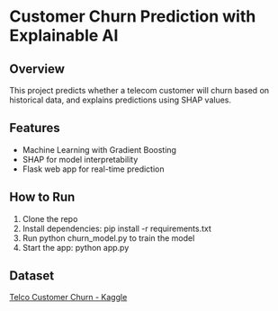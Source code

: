 # Customer Churn Prediction with Explainable AI

## Overview
This project predicts whether a telecom customer will churn based on historical data, and explains predictions using SHAP values.

## Features
- Machine Learning with Gradient Boosting
- SHAP for model interpretability
- Flask web app for real-time prediction

## How to Run
1. Clone the repo  
2. Install dependencies: pip install -r requirements.txt  
3. Run python churn_model.py to train the model  
4. Start the app: python app.py

## Dataset

[Telco Customer Churn - Kaggle](https://www.kaggle.com/datasets/blastchar/telco-customer-churn)
